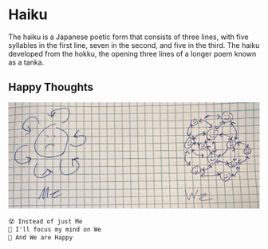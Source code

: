 # Haiku

The haiku is a Japanese poetic form that consists of three lines, with five syllables in the first line, seven in the second, and five in the third. The haiku developed from the hokku, the opening three lines of a longer poem known as a tanka.

## Happy Thoughts

![](Happy.jpg)

```
😵 Instead of just Me
🤘 I'll focus my mind on We
🙂 And We are Happy
```
